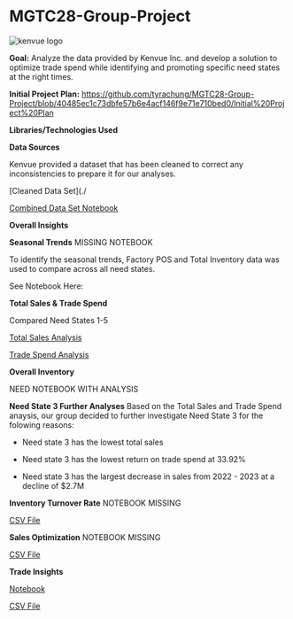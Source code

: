 # MGTC28-Group-Project
![kenvue logo](https://github.com/tchungg/MGTC28-Group-Project/assets/145488074/fe11db65-0e37-43a4-a914-9c25b97bb4fa)


**Goal:** Analyze the data provided by Kenvue Inc. and develop a solution to optimize trade spend while identifying and promoting specific need states at the right times.

**Initial Project Plan:** https://github.com/tyrachung/MGTC28-Group-Project/blob/40485ec1c73dbfe57b6e4acf146f9e71e710bed0/Initial%20Project%20Plan 

**Libraries/Technologies Used**

**Data Sources** 

Kenvue provided a dataset that has been cleaned to correct any inconsistencies to prepare it for our analyses. 


[Cleaned Data Set](./

[Combined Data Set Notebook](./https://github.com/tchungg/MGTC28_Group_Project/blob/dcc4d330a8f1368e4efcfab04ed6c83cdca77423/combined_dataset_notebook.ipynb)

**Overall Insights**




**Seasonal Trends**
MISSING NOTEBOOK

To identify the seasonal trends, Factory POS and Total Inventory data was used to compare across all need states. 


See Notebook Here: 


**Total Sales & Trade Spend**

Compared Need States 1-5

[Total Sales Analysis](./https://github.com/tchungg/MGTC28_Group_Project/tree/c8e8fa8b3a793fc1ed81e3ec73065be988500188/Total%20Sales_Need%20State_Line%20Graphs) 


[Trade Spend Analysis](./https://github.com/tchungg/MGTC28_Group_Project/blob/c8e8fa8b3a793fc1ed81e3ec73065be988500188/Trade%20Spend%20%26%20Need%20State%20Seasonality.ipynb)


**Overall Inventory**

NEED NOTEBOOK WITH ANALYSIS


**Need State 3 Further Analyses**
Based on the Total Sales and Trade Spend anaysis, our group decided to further investigate Need State 3 for the folowing reasons:

- Need state 3 has the lowest total sales

- Need state 3 has the lowest return on trade spend at 33.92%

- Need state 3 has the largest decrease in sales from 2022 - 2023 at a decline of $2.7M


**Inventory Turnover Rate**
NOTEBOOK MISSING


[CSV File](./https://github.com/tchungg/MGTC28_Group_Project/blob/da6c7b2726b03e44f4725c061372dcd79a2a6aa9/Need%20State%203_Sales%20Optimization.csv)

**Sales Optimization**
NOTEBOOK MISSING

[CSV File](./https://github.com/tchungg/MGTC28_Group_Project/blob/da6c7b2726b03e44f4725c061372dcd79a2a6aa9/Need%20State%203_Sales%20Optimization.csv)

**Trade Insights**


[Notebook](./https://github.com/tchungg/MGTC28_Group_Project/blob/da6c7b2726b03e44f4725c061372dcd79a2a6aa9/Need%20State%203_Trade%20Insights_Notebook.ipynb)


[CSV File](./https://github.com/tchungg/MGTC28_Group_Project/blob/da6c7b2726b03e44f4725c061372dcd79a2a6aa9/Need%20State%203_Trade%20Insights.csv)



